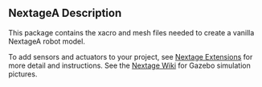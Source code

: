 ## NextageA Description

This package contains the xacro and mesh files needed to create a vanilla NextageA robot model.

To add sensors and actuators to your project, see [Nextage Extensions](https://github.com/ipab-slmc/nextage_extensions/) for more detail and instructions. See the [Nextage Wiki](https://github.com/ipab-slmc/nextagea_wiki/wiki/Nextage) for Gazebo simulation pictures.
